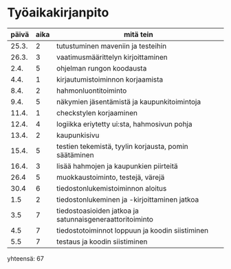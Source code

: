 # Työaikakirjanpito
päivä | aika | mitä tein
----- | ---- | ---------
25.3. | 2 | tutustuminen maveniin ja testeihin
26.3. | 3 | vaatimusmäärittelyn kirjoittaminen
2.4. | 5 | ohjelman rungon koodausta
4.4. | 1 | kirjautumistoiminnon korjaamista
8.4. | 2 | hahmonluontitoiminto
9.4. | 5 | näkymien jäsentämistä ja kaupunkitoimintoja
11.4. | 1 | checkstylen korjaaminen
12.4. | 4 | logiikka eriytetty ui:sta, hahmosivun pohja
13.4. | 2 | kaupunkisivu
15.4. | 5 | testien tekemistä, tyylin korjausta, pomin säätäminen
16.4. | 3 | lisää hahmojen ja kaupunkien piirteitä
26.4 | 5 | muokkaustoiminto, testejä, värejä
30.4 | 6 | tiedostonlukemistoiminnon aloitus
1.5 | 2 | tiedostonlukeminen ja -kirjoittaminen jatkoa
3.5 | 7 | tiedostoasioiden jatkoa ja satunnaisgeneraattoritoiminto
4.5 | 7 | tiedostotoiminnot loppuun ja koodin siistiminen
5.5 | 7 | testaus ja koodin siistiminen

yhteensä: 67
